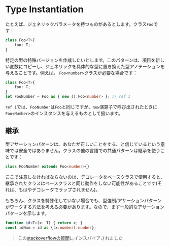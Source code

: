 # Type Instantiation

たとえば、ジェネリックパラメータを持つものがあるとします。クラス`Foo`です：

```typescript
class Foo<T>{
    foo: T;
}
```

特定の型の特殊バージョンを作成したいとします。このパターンは、項目を新しい変数にコピーし、ジェネリックを具体的な型に置き換えた型アノテーションを与えることです。例えば。 `Foo<number>`クラスが必要な場合です：

```typescript
class Foo<T>{
    foo: T;
}
let FooNumber = Foo as { new ():Foo<number> }; // ref 1
```

`ref 1`では、`FooNumber`は`Foo`と同じですが、`new`演算子で呼び出されたときに `Foo<Number>`のインスタンスを与えるものとして扱います。

## 継承

型アサーションパターンは、あなたが正しいことをする、と信じているという意味では安全ではありません。クラスの他の言語での共通パターンは継承を使うことです：

```typescript
class FooNumber extends Foo<number>{}
```

ここで注意しなければならないのは、デコレータをベースクラスで使用すると、継承されたクラスはベースクラスと同じ動作をしない可能性があることです\(それは、もはやデコレータでラップされません\)。

もちろん、クラスを特殊化していない場合でも、型強制/アサーションパターンがワークする方法を考える必要があります。なので、まず一般的なアサーションパターンを示します。

```typescript
function id<T>(x: T) { return x; }
const idNum = id as {(x:number):number};
```

> この[stackoverflowの質問](http://stackoverflow.com/a/34864705/390330)にインスパイアされました


